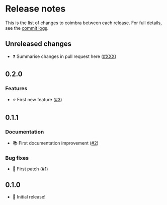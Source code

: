 # Release notes

This is the list of changes to coimbra between each release. For full details, see the
[commit logs](https://github.com/tpvasconcelos/coimbra/commits/).

Unreleased changes
------------------

- ❓ Summarise changes in pull request here ([#XXX](https://github.com/tpvasconcelos/coimbra/pull/XXX))

0.2.0
------

### Features

- ⭐ First new feature ([#3](https://github.com/tpvasconcelos/coimbra/pull/3))

0.1.1
------

### Documentation

- 📚 First documentation improvement ([#2](https://github.com/tpvasconcelos/coimbra/pull/2))

### Bug fixes

- 🐛 First patch ([#1](https://github.com/tpvasconcelos/coimbra/pull/1))

0.1.0
------

- 🚀 Initial release!
